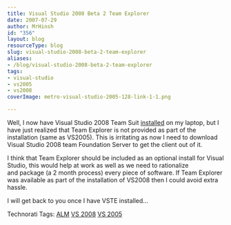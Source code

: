 ```yaml
---
title: Visual Studio 2008 Beta 2 Team Explorer
date: 2007-07-29
author: MrHinsh
id: "356"
layout: blog
resourceType: blog
slug: visual-studio-2008-beta-2-team-explorer
aliases:
- /blog/visual-studio-2008-beta-2-team-explorer
tags:
- visual-studio
- vs2005
- vs2008
coverImage: metro-visual-studio-2005-128-link-1-1.png

---
```



Well, I now have Visual Studio 2008 Team Suit [installed](http://blog.hinshelwood.com/archive/2007/07/29/Installing-the-.NET-Framework-3.5-Beta-2-on-Vista.aspx "Installing the .NET Framework 3.5 Beta 2 on Vista") on my laptop, but I have just realized that Team Explorer is not provided as part of the installation (same as VS2005). This is irritating as now I need to download Visual Studio 2008 team Foundation Server to get the client out of it.

I think that Team Explorer should be included as an optional install for Visual Studio, this would help at work as well as we need to rationalize and package (a 2 month process) every piece of software. If Team Explorer was available as part of the installation of VS2008 then I could avoid extra hassle.

I will get back to you once I have VSTE installed...

Technorati Tags: [ALM](http://technorati.com/tags/ALM) [VS 2008](http://technorati.com/tags/VS+2008) [VS 2005](http://technorati.com/tags/VS+2005)


